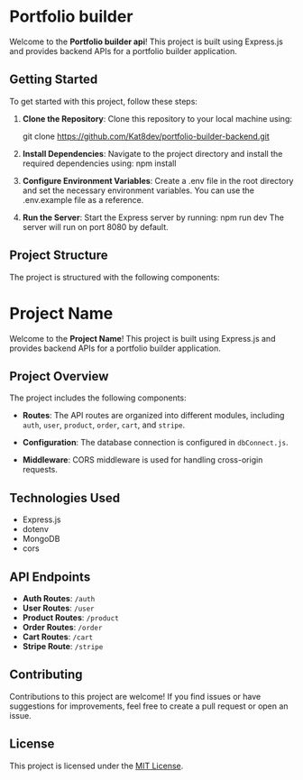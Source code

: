 # Portfolio builder

Welcome to the **Portfolio builder api**! This project is built using Express.js and provides backend APIs for a portfolio builder application.

## Getting Started

To get started with this project, follow these steps:

1. **Clone the Repository**: Clone this repository to your local machine using:

   git clone https://github.com/Kat8dev/portfolio-builder-backend.git

2. **Install Dependencies**: Navigate to the project directory and install the required dependencies using:
   npm install
3. **Configure Environment Variables**: Create a .env file in the root directory and set the necessary environment variables. You can use the .env.example file as a reference.
4. **Run the Server**: Start the Express server by running:
   npm run dev
   The server will run on port 8080 by default.

## Project Structure

The project is structured with the following components:

# Project Name

Welcome to the **Project Name**! This project is built using Express.js and provides backend APIs for a portfolio builder application.

## Project Overview

The project includes the following components:

- **Routes**: The API routes are organized into different modules, including `auth`, `user`, `product`, `order`, `cart`, and `stripe`.

- **Configuration**: The database connection is configured in `dbConnect.js`.

- **Middleware**: CORS middleware is used for handling cross-origin requests.

## Technologies Used

- Express.js
- dotenv
- MongoDB
- cors

## API Endpoints

- **Auth Routes**: `/auth`
- **User Routes**: `/user`
- **Product Routes**: `/product`
- **Order Routes**: `/order`
- **Cart Routes**: `/cart`
- **Stripe Route**: `/stripe`

## Contributing

Contributions to this project are welcome! If you find issues or have suggestions for improvements, feel free to create a pull request or open an issue.

## License

This project is licensed under the [MIT License](LICENSE).



